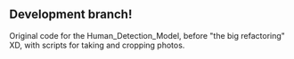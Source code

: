 ## Development branch!
Original code for the Human_Detection_Model, before "the big refactoring" XD, with scripts for taking and cropping photos.
